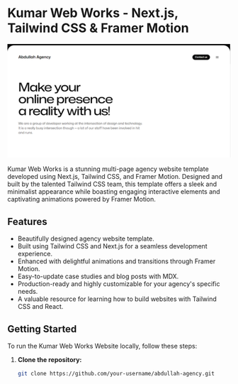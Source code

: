 # Kumar Web Works - Next.js, Tailwind CSS & Framer Motion

![Kumar Web Works](/public/agency.PNG)

Kumar Web Works is a stunning multi-page agency website template developed using Next.js, Tailwind CSS, and Framer Motion. Designed and built by the talented Tailwind CSS team, this template offers a sleek and minimalist appearance while boasting engaging interactive elements and captivating animations powered by Framer Motion.

## Features

- Beautifully designed agency website template.
- Built using Tailwind CSS and Next.js for a seamless development experience.
- Enhanced with delightful animations and transitions through Framer Motion.
- Easy-to-update case studies and blog posts with MDX.
- Production-ready and highly customizable for your agency's specific needs.
- A valuable resource for learning how to build websites with Tailwind CSS and React.

## Getting Started

To run the Kumar Web Works Website locally, follow these steps:

1. **Clone the repository:**

   ```bash
   git clone https://github.com/your-username/abdullah-agency.git
   ```

